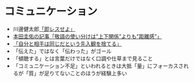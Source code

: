 # コミュニケーション

* 川邊健太郎[「即レスせよ」](https://x.com/dennotai/status/1833641257282998640)
* [本田圭佑の記事「敬語の使い分けは”上下関係”よりも”距離感”」](https://toyokeizai.net/articles/-/640939?utm_source=feedly&utm_medium=http&utm_campaign=link_back)
* [「自分と相手は同じだという先入観を捨てる」](https://x.com/GOROman/status/1745630665167774076)
* 「伝えた」ではなく「伝わった」がゴール
* 「傾聴する」とは言葉だけではなく口調や仕草まで見ること
* 「コミュニケーション不足」といわれるときは大抵「量」にフォーカスされるが「質」が足りてないことのほうが経験上多い
